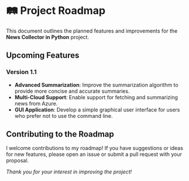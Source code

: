# 🛤️ Project Roadmap

This document outlines the planned features and improvements for the **News Collector in Python** project. 

## Upcoming Features

### Version 1.1

- **Advanced Summarization**: Improve the summarization algorithm to provide more concise and accurate summaries.
- **Multi-Cloud Support**: Enable support for fetching and summarizing news from Azure.
- **GUI Application**: Develop a simple graphical user interface for users who prefer not to use the command line.

## Contributing to the Roadmap

I welcome contributions to my roadmap! If you have suggestions or ideas for new features, please open an issue or submit a pull request with your proposal.

*Thank you for your interest in improving the project!*

